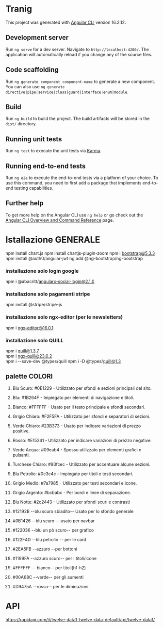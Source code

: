 # Tranig

This project was generated with [Angular CLI](https://github.com/angular/angular-cli) version 16.2.12.

## Development server

Run `ng serve` for a dev server. Navigate to `http://localhost:4200/`. The application will automatically reload if you change any of the source files.

## Code scaffolding

Run `ng generate component component-name` to generate a new component. You can also use `ng generate directive|pipe|service|class|guard|interface|enum|module`.

## Build

Run `ng build` to build the project. The build artifacts will be stored in the `dist/` directory.

## Running unit tests

Run `ng test` to execute the unit tests via [Karma](https://karma-runner.github.io).

## Running end-to-end tests

Run `ng e2e` to execute the end-to-end tests via a platform of your choice. To use this command, you need to first add a package that implements end-to-end testing capabilities.

## Further help

To get more help on the Angular CLI use `ng help` or go check out the [Angular CLI Overview and Command Reference](https://angular.io/cli) page.



# Istallazione GENERALE
npm install chart.js 
npm install chartjs-plugin-zoom
npm i bootstrap@5.3.3
npm install @auth0/angular-jwt
ng add @ng-bootstrap/ng-bootstrap

### installazione solo login google
npm i @abacritt/angularx-social-login@2.1.0  
### installazione solo pagamenti stripe
npm install @stripe/stripe-js

### installazione solo ngx-editor  (per le newsletters)
npm i ngx-editor@16.0.1

 ### installazione solo QUILL
 npm i quill@1.3.7   
 npm i ngx-quill@23.0.2  
 npm i --save-dev @types/quill
npm i -D @types/quill@1.3

## palette COLORI
<!-- Aquamarine Tint (#09eab4)
Pale Turquoise Tint (#93fcec)
Dark Slate Grey Tint (#0c3c4c)
Grey Tint (#7a7985)
Silver Tint (#bcbabc)
Midnight Blue Shade (#2c2443)
Blu Scuro:
Hex: #0E1229
Utilizzato per sfondi e sezioni principali del sito.
Blu:
Hex: #1B264F
Impiegato per elementi di navigazione e titoli.
Bianco:
Hex: #FFFFFF
Usato per il testo principale e sfondi secondari.
Grigio Chiaro:
Hex: #F2F5FA
Utilizzato per sfondi e separatori di sezioni.
Verde Chiaro:
Hex: #23B373
Usato per indicare variazioni di prezzo positive.
Rosso:
Hex: #E15241
Utilizzato per indicare variazioni di prezzo negative. -->
1. Blu Scuro: #0E1229 - Utilizzato per sfondi e sezioni principali del sito.
2. Blu: #1B264F - Impiegato per elementi di navigazione e titoli.
3. Bianco: #FFFFFF - Usato per il testo principale e sfondi secondari.
4. Grigio Chiaro: #F2F5FA - Utilizzato per sfondi e separatori di sezioni.
5. Verde Chiaro: #23B373 - Usato per indicare variazioni di prezzo positive.
 6. Rosso: #E15241 - Utilizzato per indicare variazioni di prezzo negative.

7. Verde Acqua: #09eab4 - Spesso utilizzato per elementi grafici e pulsanti.
8. Turchese Chiaro: #93fcec - Utilizzato per accentuare alcune sezioni.
9. Blu Petrolio: #0c3c4c - Impiegato per titoli e testi secondari.
10. Grigio Medio: #7a7985 - Utilizzato per testi secondari e icone.
11. Grigio Argento: #bcbabc - Per bordi e linee di separazione.
12. Blu Notte: #2c2443 - Utilizzato per sfondi scuri e contrasti​ 




1. #12192B --blu scuro sbiadito-- Usato per lo sfondo generale
2. #0B1426 --blu scuro --         usato per navbar 
3. #122036 --blu un pò scuro--    per grafico 
4. #122F4D --blu petrolio --       per le card

5. #2EA5FB --azzuro --per bottoni 
6. #1199FA --azzuro scuro-- per i titoli/icone
7. #FFFFFF -- bianco-- per titoli(h1-h2)

8. #00A68C --verde-- per gli aumenti
9. #D9475A --rosso-- per le diminuzioni



# API  
https://rapidapi.com/it/twelve-data1-twelve-data-default/api/twelve-data1/